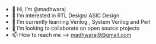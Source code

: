 - 👋 Hi, I’m @madhwaraj
- 👀 I’m interested in RTL Design/ ASIC Design 
- 🌱 I’m currently learning Verilog , System Verilog and Perl
- 💞️ I’m looking to collaborate on open source projects 
- 📫 How to reach me --> madhwaraj9@gmail.com

<!---
madhwarajvn/madhwarajvn is a ✨ special ✨ repository because its `README.md` (this file) appears on your GitHub profile.
You can click the Preview link to take a look at your changes.
--->
